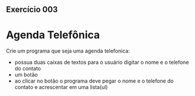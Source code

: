 ## Exercício 003
# Agenda Telefônica
Crie um programa que seja uma agenda telefonica:
- possua duas caixas de textos para o usuário digitar o nome e o telefone do contato
- um botão
- ao clicar no botão o programa deve pegar o nome e o telefone do contato e acrescentar em uma lista(ul)
